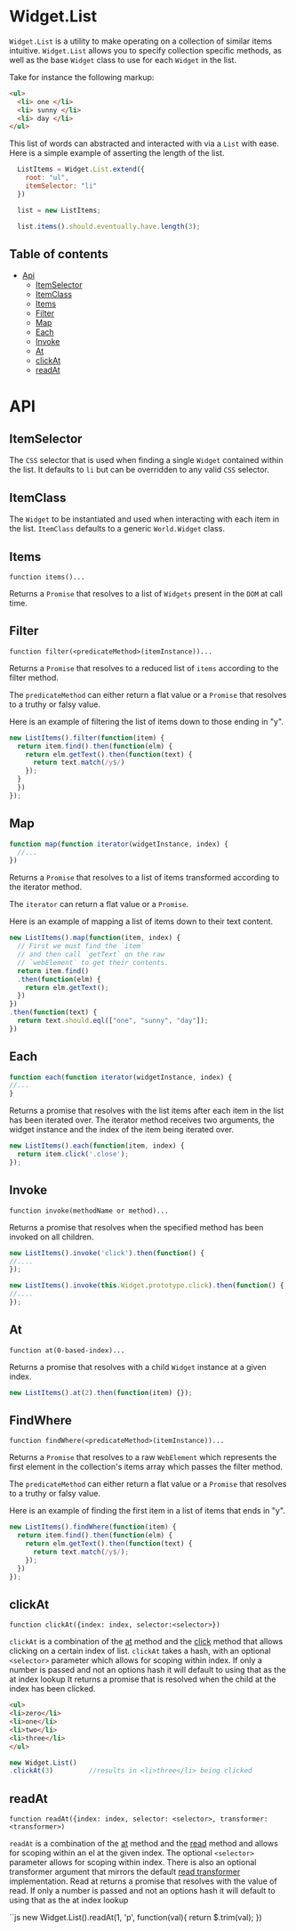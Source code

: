 Widget.List
===========

`Widget.List` is a utility to make operating on a collection of similar items intuitive. `Widget.List` allows you to specify collection specific methods, as well as the base `Widget` class to use for each `Widget` in the list.

Take for instance the following markup:

```html
<ul>
  <li> one </li>
  <li> sunny </li>
  <li> day </li>
</ul>
```

This list of words can abstracted and interacted with via a `List` with ease. Here is a simple example of asserting the length of the list.

```js
  ListItems = Widget.List.extend({
    root: "ul",
    itemSelector: "li"
  })

  list = new ListItems;

  list.items().should.eventually.have.length(3);
```

## Table of contents
  * [Api](#api)
    * [ItemSelector](#itemselector)
    * [ItemClass](#itemclass)
    * [Items](#items)
    * [Filter](#filter)
    * [Map](#map)
    * [Each](#each)
    * [Invoke](#invoke)
    * [At](#at)
    * [clickAt](#clickat)
    * [readAt](#readat)

# API

## ItemSelector

The `CSS` selector that is used when finding a single `Widget` contained within the list. It defaults to `li` but can be overridden to any valid `CSS` selector.

## ItemClass

The `Widget` to be instantiated and used when interacting with each item in the list. `ItemClass` defaults to a generic `World.Widget` class.

## Items

`function items()...`

Returns a `Promise` that resolves to a list of `Widgets` present in the `DOM` at call time.

## Filter

`function filter(<predicateMethod>(itemInstance))...`

Returns a `Promise` that resolves to a reduced list of `items` according to the filter method.

The `predicateMethod` can either return a flat value or a `Promise` that resolves to a truthy or falsy value.

Here is an example of filtering the list of items down to those ending in "y".

```js
new ListItems().filter(function(item) {
  return item.find().then(function(elm) {
    return elm.getText().then(function(text) {
      return text.match(/y$/)
    });
  }
  })
});
```

## Map

```js
function map(function iterator(widgetInstance, index) {
  //...
})
```

Returns a `Promise` that resolves to a list of items transformed according to the iterator method.

The `iterator` can return a flat value or a `Promise`.

Here is an example of mapping a list of items down to their text content.

```js
new ListItems().map(function(item, index) {
  // First we must find the `item`
  // and then call `getText` on the raw
  // `webElement` to get their contents.
  return item.find()
  .then(function(elm) {
    return elm.getText();
  })
})
.then(function(text) {
  return text.should.eql(["one", "sunny", "day"]);
})
```

## Each

```js
function each(function iterator(widgetInstance, index) {
//...
}
```

Returns a promise that resolves with the list items after each item in the list has been iterated over. The iterator method receives two arguments, the widget instance and the index of the item being iterated over.

```js
new ListItems().each(function(item, index) {
  return item.click('.close');
});
```

## Invoke

`function invoke(methodName or method)...`

Returns a promise that resolves when the specified method has been invoked on all children.

```js
new ListItems().invoke('click').then(function() {
//....
});
```

```js
new ListItems().invoke(this.Widget.prototype.click).then(function() {
//....
});
```

## At

`function at(0-based-index)...`

Returns a promise that resolves with a child `Widget` instance at a given index.

```js
new ListItems().at(2).then(function(item) {});
```

## FindWhere

`function findWhere(<predicateMethod>(itemInstance))...`

Returns a `Promise` that resolves to a raw `WebElement` which represents the first element in the collection's items array which passes the filter method.

The `predicateMethod` can either return a flat value or a `Promise` that resolves to a truthy or falsy value.

Here is an example of finding the first item in a list of items that ends in "y".

```js
new ListItems().findWhere(function(item) {
  return item.find().then(function(elm) {
    return elm.getText().then(function(text) {
      return text.match(/y$/);
    });
  })
});
```
## clickAt

`function clickAt({index: index, selector:<selector>})`

`clickAt` is a combination of the [at](#at) method and the [click](widget.md#click) method that allows clicking on a certain index of list.
`clickAt` takes a hash, with an optional `<selector>` parameter which allows for scoping within index. If only a number is passed and not an options hash it will default to using that as the at index lookup
It returns a promise that is resolved when the child at the index has been clicked.

```html
<ul>
<li>zero</li>
<li>one</li>
<li>two</li>
<li>three</li>
</ul>
```
```js
new Widget.List()
.clickAt(3)         //results in <li>three</li> being clicked
```

## readAt

`function readAt({index: index, selector: <selector>, transformer: <transformer>)`

`readAt` is a combination of the [at](#at) method and the [read](widget.md#read) method and allows for scoping within an el at the given index. The optional `<selector>` parameter allows for scoping within index. There is also an optional transformer argument that mirrors the default [read transformer](widget.md#read) implementation. Read at returns a promise that resolves with the value of read.
If only a number is passed and not an options hash it will default to using that as the at index lookup


``js
new Widget.List().readAt(1, 'p', function(val){
  return $.trim(val);
})
